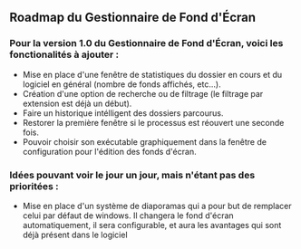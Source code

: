 ## Roadmap du Gestionnaire de Fond d'Écran

### Pour la version 1.0 du Gestionnaire de Fond d'Écran, voici les fonctionalités à ajouter :
 - Mise en place d'une fenêtre de statistiques du dossier en cours et du logiciel en général (nombre de fonds affichés, etc...).
 - Création d'une option de recherche ou de filtrage (le filtrage par extension est déjà un début).
 - Faire un historique intélligent des dossiers parcourus.
 - Restorer la première fenêtre si le processus est réouvert une seconde fois.
 - Pouvoir choisir son exécutable graphiquement dans la fenêtre de configuration pour l'édition des fonds d'écran.
	
### Idées pouvant voir le jour un jour, mais n'étant pas des prioritées :
 - Mise en place d'un système de diaporamas qui a pour but de remplacer celui par défaut de windows. Il changera le fond d'écran automatiquement, il sera configurable, et aura les avantages qui sont déjà présent dans le logiciel
